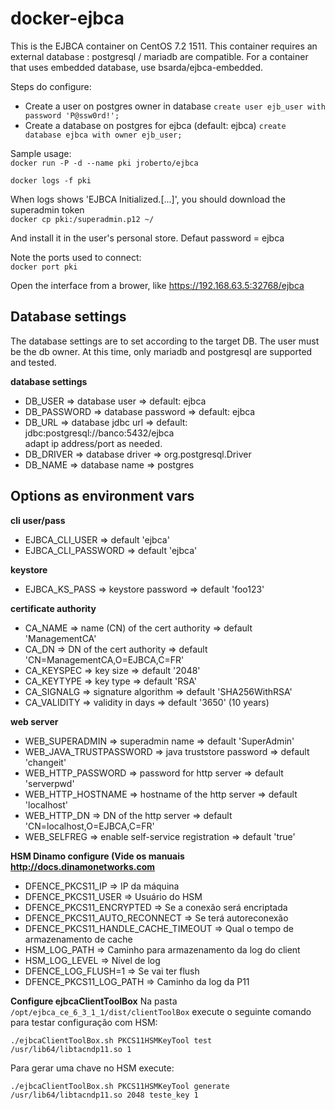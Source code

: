 # docker-ejbca

This is the EJBCA container on CentOS 7.2 1511.
This container requires an external database : postgresql / mariadb are compatible.
For a container that uses embedded database, use bsarda/ejbca-embedded.

Steps do configure:

- Create a user on postgres owner in database
  `create user ejb_user with password 'P@ssw0rd!';`
- Create a database on postgres for ejbca (default: ejbca)
  `create database ejbca with owner ejb_user;`


Sample usage:  
`docker run -P -d --name pki jroberto/ejbca`  

`docker logs -f pki`  

When logs shows 'EJBCA Initialized.[...]', you should download the superadmin token  
`docker cp pki:/superadmin.p12 ~/`  

And install it in the user's personal store. Defaut password = ejbca  

Note the ports used to connect:  
`docker port pki`  

Open the interface from a brower, like https://192.168.63.5:32768/ejbca  

## Database settings
The database settings are to set according to the target DB. The user must be the db owner. At this time, only mariadb and postgresql are supported and tested.  

**database settings**
- DB_USER => database user => default: ejbca  
- DB_PASSWORD => database password => default: ejbca  
- DB_URL => database jdbc url => default: jdbc:postgresql://banco:5432/ejbca  
  adapt ip address/port as needed.
- DB_DRIVER => database driver => org.postgresql.Driver
- DB_NAME => database name => postgres  

## Options as environment vars
**cli user/pass**  
- EJBCA_CLI_USER => default 'ejbca'  
- EJBCA_CLI_PASSWORD => default 'ejbca'  
  
**keystore**  
- EJBCA_KS_PASS => keystore password => default 'foo123'  
  
**certificate authority**  
- CA_NAME => name (CN) of the cert authority => default 'ManagementCA'  
- CA_DN => DN of the cert authority => default 'CN=ManagementCA,O=EJBCA,C=FR'  
- CA_KEYSPEC => key size => default '2048'  
- CA_KEYTYPE => key type => default 'RSA'  
- CA_SIGNALG => signature algorithm => default 'SHA256WithRSA'  
- CA_VALIDITY => validity in days => default '3650' (10 years)  
  
**web server**  
- WEB_SUPERADMIN => superadmin name => default 'SuperAdmin'  
- WEB_JAVA_TRUSTPASSWORD => java truststore password => default 'changeit'  
- WEB_HTTP_PASSWORD => password for http server => default 'serverpwd'  
- WEB_HTTP_HOSTNAME => hostname of the http server => default 'localhost'  
- WEB_HTTP_DN => DN of the http server => default 'CN=localhost,O=EJBCA,C=FR'  
- WEB_SELFREG => enable self-service registration => default 'true'  


**HSM Dinamo configure (Vide os manuais http://docs.dinamonetworks.com**
- 	DFENCE_PKCS11_IP => IP da máquina
-	DFENCE_PKCS11_USER => Usuário do HSM
-	DFENCE_PKCS11_ENCRYPTED =>  Se a conexão será encriptada
-	DFENCE_PKCS11_AUTO_RECONNECT => Se terá autoreconexão
-	DFENCE_PKCS11_HANDLE_CACHE_TIMEOUT => Qual o tempo de armazenamento de cache
-	HSM_LOG_PATH => Caminho para armazenamento da log do client
-	HSM_LOG_LEVEL => Nível de log
-	DFENCE_LOG_FLUSH=1 => Se vai ter flush
-	DFENCE_PKCS11_LOG_PATH => Caminho da log da P11

**Configure ejbcaClientToolBox**
Na pasta `/opt/ejbca_ce_6_3_1_1/dist/clientToolBox` execute o seguinte comando para testar configuração com HSM:
```
./ejbcaClientToolBox.sh PKCS11HSMKeyTool test /usr/lib64/libtacndp11.so 1
``` 
Para gerar uma chave no HSM execute:
``` 
./ejbcaClientToolBox.sh PKCS11HSMKeyTool generate /usr/lib64/libtacndp11.so 2048 teste_key 1
``` 